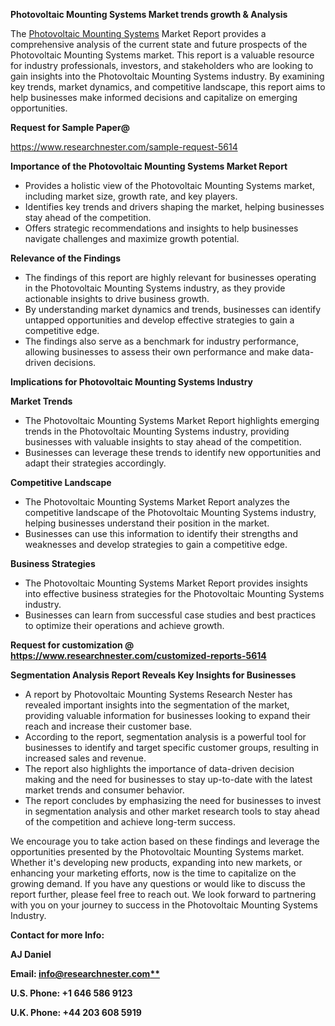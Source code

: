 ﻿<a name="_hlk167721000"></a>**Photovoltaic Mounting Systems Market trends growth & Analysis**

The [Photovoltaic Mounting Systems](https://www.researchnester.com/reports/photovoltaic-mounting-systems-market/5614) Market Report provides a comprehensive analysis of the current state and future prospects of the Photovoltaic Mounting Systems market. This report is a valuable resource for industry professionals, investors, and stakeholders who are looking to gain insights into the Photovoltaic Mounting Systems industry. By examining key trends, market dynamics, and competitive landscape, this report aims to help businesses make informed decisions and capitalize on emerging opportunities.

**Request for Sample Paper@**

<https://www.researchnester.com/sample-request-5614>

**Importance of the Photovoltaic Mounting Systems Market Report**

- Provides a holistic view of the Photovoltaic Mounting Systems market, including market size, growth rate, and key players.
- Identifies key trends and drivers shaping the market, helping businesses stay ahead of the competition.
- Offers strategic recommendations and insights to help businesses navigate challenges and maximize growth potential.

**Relevance of the Findings**	

- The findings of this report are highly relevant for businesses operating in the Photovoltaic Mounting Systems  industry, as they provide actionable insights to drive business growth.
- By understanding market dynamics and trends, businesses can identify untapped opportunities and develop effective strategies to gain a competitive edge.
- The findings also serve as a benchmark for industry performance, allowing businesses to assess their own performance and make data-driven decisions.

**Implications for Photovoltaic Mounting Systems  Industry**

**Market Trends**

- The Photovoltaic Mounting Systems  Market Report highlights emerging trends in the Photovoltaic Mounting Systems  industry, providing businesses with valuable insights to stay ahead of the competition.
- Businesses can leverage these trends to identify new opportunities and adapt their strategies accordingly.

**Competitive Landscape**

- The Photovoltaic Mounting Systems  Market Report analyzes the competitive landscape of the Photovoltaic Mounting Systems  industry, helping businesses understand their position in the market.
- Businesses can use this information to identify their strengths and weaknesses and develop strategies to gain a competitive edge.

**Business Strategies**

- The Photovoltaic Mounting Systems  Market Report provides insights into effective business strategies for the Photovoltaic Mounting Systems  industry.
- Businesses can learn from successful case studies and best practices to optimize their operations and achieve growth.

**Request for customization @ <https://www.researchnester.com/customized-reports-5614>**

**Segmentation Analysis Report Reveals Key Insights for Businesses**

- A report by Photovoltaic Mounting Systems  Research Nester has revealed important insights into the segmentation of the market, providing valuable information for businesses looking to expand their reach and increase their customer base.
- According to the report, segmentation analysis is a powerful tool for businesses to identify and target specific customer groups, resulting in increased sales and revenue.
- The report also highlights the importance of data-driven decision making and the need for businesses to stay up-to-date with the latest market trends and consumer behavior.
- The report concludes by emphasizing the need for businesses to invest in segmentation analysis and other market research tools to stay ahead of the competition and achieve long-term success.

We encourage you to take action based on these findings and leverage the opportunities presented by the Photovoltaic Mounting Systems  market. Whether it's developing new products, expanding into new markets, or enhancing your marketing efforts, now is the time to capitalize on the growing demand. If you have any questions or would like to discuss the report further, please feel free to reach out. We look forward to partnering with you on your journey to success in the Photovoltaic Mounting Systems  Industry.

**Contact for more Info:**

**AJ Daniel**

**Email: [info@researchnester.com**](mailto:info@researchnester.com "mailto:info@researchnester.com")**

**U.S. Phone: +1 646 586 9123**

**U.K. Phone: +44 203 608 5919**



